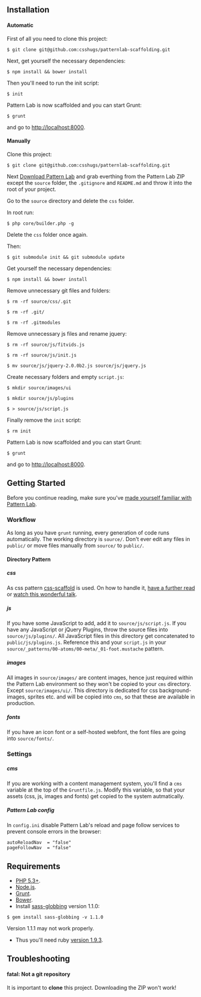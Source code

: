 ## Installation

#### Automatic

First of all you need to clone this project:
```
$ git clone git@github.com:csshugs/patternlab-scaffolding.git
```

Next, get yourself the necessary dependencies:
```
$ npm install && bower install
```

Then you'll need to run the init script:
```
$ init
```

Pattern Lab is now scaffolded and you can start Grunt:
```
$ grunt
```

and go to [http://localhost:8000](http://localhost:8000).



#### Manually

Clone this project:
```
$ git clone git@github.com:csshugs/patternlab-scaffolding.git
```

Next [Download Pattern Lab](https://github.com/pattern-lab/patternlab-php/archive/master.zip) and grab everthing from the Pattern Lab ZIP except the `source` folder, the `.gitignore` and `README.md` and throw it into the root of your project.

Go to the `source` directory and delete the `css` folder.

In root run: 
```
$ php core/builder.php -g
```

Delete the `css` folder once again.

Then:
``` 
$ git submodule init && git submodule update
```

Get yourself the necessary dependencies:
```
$ npm install && bower install
```

Remove unnecessary git files and folders:
```
$ rm -rf source/css/.git

$ rm -rf .git/

$ rm -rf .gitmodules
```

Remove unnecessary js files and rename jquery:
```
$ rm -rf source/js/fitvids.js

$ rm -rf source/js/init.js

$ mv source/js/jquery-2.0.0b2.js source/js/jquery.js
```

Create necessary folders and empty `script.js`:
```
$ mkdir source/images/ui

$ mkdir source/js/plugins

$ > source/js/script.js
```

Finally remove the `init` script:
```
$ rm init
```

Pattern Lab is now scaffolded and you can start Grunt:
```
$ grunt
```

and go to [http://localhost:8000](http://localhost:8000).





## Getting Started

Before you continue reading, make sure you've [made yourself familiar with Pattern Lab](http://patternlab.io/docs/index.html).

### Workflow

As long as you have `grunt` running, every generation of code runs automatically. The working directory is `source/`. Don't ever edit any files in `public/` or move files manually from `source/` to `public/`.



#### Directory Pattern

##### css
As css pattern [css-scaffold](https://github.com/csshugs/css-scaffold) is used. On how to handle it, [have a further read](https://github.com/inuitcss/getting-started) or [watch this wonderful talk](https://www.youtube.com/watch?v=1OKZOV-iLj4&hd=1).

##### js
If you have some JavaScript to add, add it to `source/js/script.js`. If you have any JavaScript or jQuery Plugins, throw the source files into `source/js/plugins/`. All JavaScript files in this directory get concatenated to `public/js/plugins.js`. Reference this and your `script.js` in your `source/_patterns/00-atoms/00-meta/_01-foot.mustache` pattern.

##### images
All images in `source/images/` are content images, hence just required within the Pattern Lab environment so they won't be copied to your `cms` directory. Except `source/images/ui/`. This directory is dedicated for css background-images, sprites etc. and will be copied into `cms`, so that these are available in production.

##### fonts
If you have an icon font or a self-hosted webfont, the font files are going into `source/fonts/`.

### Settings

##### cms
If you are working with a content management system, you'll find a `cms` variable at the top of the `Gruntfile.js`. Modify this variable, so that your assets (css, js, images and fonts) get copied to the system autmatically.

##### Pattern Lab config
In `config.ini` disable Pattern Lab's reload and page follow services to prevent console errors in the browser:
```
autoReloadNav  = "false"
pageFollowNav  = "false"
```





## Requirements
- [PHP 5.3+](http://windows.php.net/download/#php-5.5).
- [Node.js](http://nodejs.org/).
- [Grunt](http://gruntjs.com/).
- [Bower](http://bower.io/).
- Install [sass-globbing](https://github.com/chriseppstein/sass-globbing) version 1.1.0: 
```
$ gem install sass-globbing -v 1.1.0
```
Version 1.1.1 may not work properly.
- Thus you'll need ruby [version 1.9.3](http://rubyinstaller.org/downloads/).





## Troubleshooting

#### fatal: Not a git repository

It is important to **clone** this project. Downloading the ZIP won't work!
